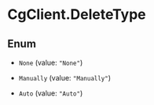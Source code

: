 # CgClient.DeleteType

## Enum


* `None` (value: `"None"`)

* `Manually` (value: `"Manually"`)

* `Auto` (value: `"Auto"`)


